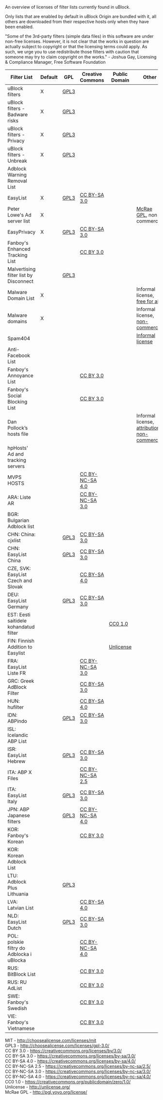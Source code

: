 An overview of licenses of filter lists currently found in uBlock.

Only lists that are enabled by default in uBlock Origin are bundled with it, all others are downloaded from their respective hosts only when they have been enabled.

"Some of the 3rd-party filters (simple data files) in this software are under non-free licenses. However, it is not clear that the works in question are actually subject to copyright or that the licensing terms could apply. As such, we urge you to use redistribute those filters with caution that someone may try to claim copyright on the works." - Joshua Gay, Licensing & Compliance Manager, Free Software Foundation

Filter List | Default | GPL | Creative Commons | Public Domain | Other | Undetermined
----------- | ------- | --- | ---------------- | ------------- | ----- | ------------
uBlock filters |X| [GPL3](https://github.com/gorhill/uBlock/blob/master/LICENSE.txt) ||||
uBlock filters - Badware risks |X| [GPL3](https://github.com/gorhill/uBlock/blob/master/LICENSE.txt) ||||
uBlock filters - Privacy |X| [GPL3](https://github.com/gorhill/uBlock/blob/master/LICENSE.txt) ||||
uBlock filters - Unbreak |X| [GPL3](https://github.com/gorhill/uBlock/blob/master/LICENSE.txt) ||||
Adblock Warning Removal List‎ ||||||X
EasyList‎ |X|[GPL3](https://easylist-downloads.adblockplus.org/COPYING)|[CC BY-SA 3.0](https://easylist-downloads.adblockplus.org/COPYING)|||
Peter Lowe's Ad server list‎ |X||||[McRae GPL](http://pgl.yoyo.org/license/), non-commercial|
EasyPrivacy‎ |X|[GPL3](https://easylist-downloads.adblockplus.org/COPYING)|[CC BY-SA 3.0](https://easylist-downloads.adblockplus.org/COPYING)|||
Fanboy's Enhanced Tracking List‎ |||[CC BY 3.0](https://fanboy.co.nz/enhancedstats.txt)|||
Malvertising filter list by Disconnect‎ ||[GPL3](https://s3.amazonaws.com/lists.disconnect.me/simple_malvertising.txt)||||
Malware Domain List‎ |X||||Informal license, [free for all](http://www.malwaredomainlist.com/)|
Malware domains‎ |X||||Informal license, [non-commercial](http://www.malwaredomains.com/?page_id=1508)|
Spam404‎ |||||[Informal license](https://spam404bl.com/spam404scamlist.txt)|
Anti-Facebook List ||||||X
Fanboy's Annoyance List‎ |||[CC BY 3.0](https://easylist-downloads.adblockplus.org/fanboy-annoyance.txt)|||
Fanboy's Social Blocking List‎ |||[CC BY 3.0](https://easylist-downloads.adblockplus.org/fanboy-social.txt)|||
Dan Pollock’s hosts file‎ |||||Informal license, [attribution, non-commercial](http://someonewhocares.org/hosts/hosts)|
hpHosts' Ad and tracking servers‎||||||X
MVPS HOSTS‎ |||[CC BY-NC-SA 4.0](http://winhelp2002.mvps.org/hosts.txt)|||
ARA: Liste AR‎ |||[CC BY-NC-SA 3.0](https://liste-ar-adblock.googlecode.com/hg/Liste_AR.txt)|||
BGR: Bulgarian Adblock list‎ ||||||X
CHN: China: cjxlist ||[GPL3](https://raw.githubusercontent.com/cjx82630/cjxlist/master/cjxlist.txt)|[CC BY-SA 3.0](https://raw.githubusercontent.com/cjx82630/cjxlist/master/cjxlist.txt)|||
CHN: EasyList China ||[GPL3](https://easylist-downloads.adblockplus.org/COPYING)|[CC BY-SA 3.0](https://easylist-downloads.adblockplus.org/COPYING)|||
CZE, SVK: EasyList Czech and Slovak‎ |||[CC BY-SA 4.0](https://raw.githubusercontent.com/tomasko126/easylistczechandslovak/master/filters.txt)|||
DEU: EasyList Germany‎ ||[GPL3](https://easylist-downloads.adblockplus.org/COPYING)|[CC BY-SA 3.0](https://easylist-downloads.adblockplus.org/COPYING)|||
EST: Eesti saitidele kohandatud filter‎ ||||[CC0 1.0](http://adblock.ee/list.php)||
FIN: Finnish Addition to Easylist‎ ||||[Unlicense](https://iadb.azurewebsites.net/Finland_adb.txt)||
FRA: EasyList Liste FR‎ |||[CC BY-NC-SA 3.0](http://www.adblock-listefr.com/A_propos)|||
GRC: Greek AdBlock Filter‎ |||[CC BY-SA 3.0](https://www.void.gr/kargig/void-gr-filters.txt)|||
HUN: hufilter‎ |||[CC BY-SA 4.0](https://github.com/szpeter80/hufilter/blob/master/README.md)|||
IDN: ABPindo‎ ||[GPL3](https://raw.githubusercontent.com/heradhis/indonesianadblockrules/master/COPYING)|[CC BY-SA 3.0](https://raw.githubusercontent.com/heradhis/indonesianadblockrules/master/COPYING)|||
ISL: Icelandic ABP List‎ ||||||X
ISR: EasyList Hebrew‎ ||[GPL3](https://raw.github.com/AdBlockPlusIsrael/EasyListHebrew/master/EasyListHebrew.txt)|[CC BY-SA 3.0](https://raw.github.com/AdBlockPlusIsrael/EasyListHebrew/master/EasyListHebrew.txt)|||
ITA: ABP X Files‎ |||[CC BY-NC-SA 2.5](http://noads.it/#contact)|||
ITA: EasyList Italy‎ ||[GPL3](https://easylist-downloads.adblockplus.org/COPYING)|[CC BY-SA 3.0](https://easylist-downloads.adblockplus.org/COPYING)|||
JPN: ABP Japanese filters ||[GPL3](https://raw.githubusercontent.com/k2jp/abp-japanese-filters/master/abpjf.txt)|[CC BY-NC-SA 4.0](https://raw.githubusercontent.com/k2jp/abp-japanese-filters/master/abpjf.txt)|||
KOR: Fanboy's Korean‎ |||[CC BY 3.0](https://www.fanboy.co.nz/fanboy-korean.txt)|||
KOR: Korean Adblock List‎ ||||||X
LTU: Adblock Plus Lithuania‎ ||[GPL3](http://margevicius.lt/easylistlithuania.txt)||||
LVA: Latvian List‎ |||[CC BY-SA 4.0](https://notabug.org/latvian-list/adblock-latvian/raw/master/lists/latvian-list.txt)|||
NLD: EasyList Dutch‎ ||[GPL3](https://easylist-downloads.adblockplus.org/COPYING)|[CC BY-SA 3.0](https://easylist-downloads.adblockplus.org/COPYING)|||
POL: polskie filtry do Adblocka i uBlocka‎ |||[CC BY-NC-SA 4.0](https://www.certyficate.it/adblock/adblock.txt)|||
RUS: BitBlock List |||[CC BY 3.0](https://easylist-downloads.adblockplus.org/bitblock.txt)|||
RUS: RU AdList |||[CC BY 3.0](https://easylist-downloads.adblockplus.org/advblock.txt)|||
SWE: Fanboy's Swedish‎ |||[CC BY 3.0](https://www.fanboy.co.nz/fanboy-swedish.txt)|||
VIE: Fanboy's Vietnamese‎ |||[CC BY 3.0](https://www.fanboy.co.nz/fanboy-vietnam.txt)|||

MIT - http://choosealicense.com/licenses/mit  
GPL3 - http://choosealicense.com/licenses/gpl-3.0/  
CC BY 3.0 - https://creativecommons.org/licenses/by/3.0/  
CC BY-SA 3.0 - https://creativecommons.org/licenses/by-sa/3.0/  
CC BY-SA 4.0 - https://creativecommons.org/licenses/by-sa/4.0/  
CC BY-NC-SA 2.5 - https://creativecommons.org/licenses/by-nc-sa/2.5/  
CC BY-NC-SA 3.0 - https://creativecommons.org/licenses/by-nc-sa/3.0/  
CC BY-NC-SA 4.0 - https://creativecommons.org/licenses/by-nc-sa/4.0/  
CC0 1.0 - https://creativecommons.org/publicdomain/zero/1.0/  
Unlicense - http://unlicense.org/  
McRae GPL - http://pgl.yoyo.org/license/  